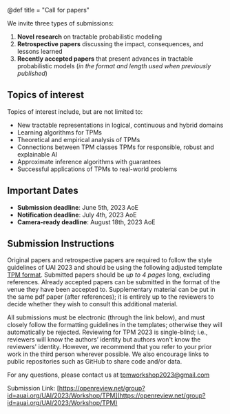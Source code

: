 @def title = "Call for papers"

We invite three types of submissions:

1) **Novel research** on tractable probabilistic modeling
2) **Retrospective papers** discussing the impact, consequences, and lessons learned
3) **Recently accepted papers** that present advances in tractable probabilistic models (_in the format and length used when previously published_)

## Topics of interest

Topics of interest include, but are not limited to:

* New tractable representations in logical, continuous and hybrid domains
* Learning algorithms for TPMs
* Theoretical and empirical analysis of TPMs
* Connections between TPM classes
TPMs for responsible, robust and explainable AI
* Approximate inference algorithms with guarantees
* Successful applications of TPMs to real-world problems

## Important Dates
- **Submission deadline**: June 5th, 2023 AoE
- **Notification deadline**: July 4th, 2023 AoE
- **Camera-ready deadline**: August 18th, 2023 AoE

## Submission Instructions
Original papers and retrospective papers are required to follow the style guidelines of UAI 2023 and should be using the following adjusted template [TPM format](/assets/tpm2023-template.zip). Submitted papers should be _up to 4 pages_ long, excluding references. Already accepted papers can be submitted in the format of the venue they have been accepted to. Supplementary material can be put in the same pdf paper (after references); it is entirely up to the reviewers to decide whether they wish to consult this additional material.

All submissions must be electronic (through the link below), and must closely follow the formatting guidelines in the templates; otherwise they will automatically be rejected. Reviewing for TPM 2023 is single-blind; i.e., reviewers will know the authors’ identity but authors won't know the reviewers' identity. However, we recommend that you refer to your prior work in the third person wherever possible. We also encourage links to public repositories such as GitHub to share code and/or data.

For any questions, please contact us at [tpmworkshop2023@gmail.com](mailto:tpmworkshop2023@gmail.com)

Submission Link: [https://openreview.net/group?id=auai.org/UAI/2023/Workshop/TPM](https://openreview.net/group?id=auai.org/UAI/2023/Workshop/TPM)

